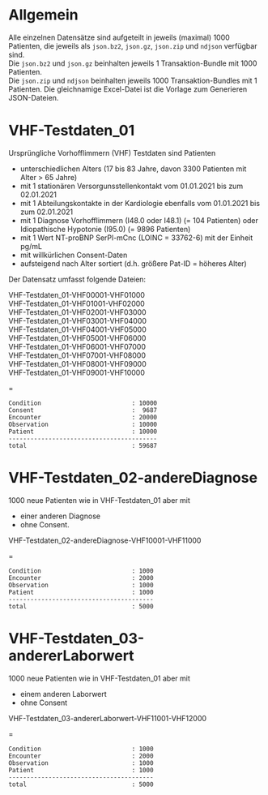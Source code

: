 # Allgemein

Alle einzelnen Datensätze sind aufgeteilt in jeweils (maximal) 1000 Patienten, die jeweils als `json.bz2`, `json.gz`, `json.zip` und `ndjson` verfügbar sind.  
Die `json.bz2` und `json.gz` beinhalten jeweils 1 Transaktion-Bundle mit 1000 Patienten.  
Die `json.zip` und `ndjson` beinhalten jeweils 1000 Transaktion-Bundles mit 1 Patienten.
Die gleichnamige Excel-Datei ist die Vorlage zum Generieren JSON-Dateien.

# VHF-Testdaten_01

Ursprüngliche Vorhofflimmern (VHF) Testdaten sind Patienten
* unterschiedlichen Alters (17 bis 83 Jahre, davon 3300
Patienten mit Alter > 65 Jahre)
* mit 1 stationären Versorgunsstellenkontakt vom 01.01.2021 bis zum 02.01.2021
* mit 1 Abteilungskontakte in der Kardiologie ebenfalls vom 01.01.2021 bis zum 02.01.2021
* mit 1 Diagnose 
Vorhofflimmern (I48.0 oder I48.1) (= 104 Patienten) oder
Idiopathische Hypotonie (I95.0) (= 9896 Patienten)
* mit 1 Wert NT-proBNP SerPl-mCnc (LOINC = 33762-6) mit der Einheit pg/mL
* mit willkürlichen Consent-Daten
* aufsteigend nach Alter sortiert (d.h. größere Pat-ID = höheres Alter)

Der Datensatz umfasst folgende Dateien:

VHF-Testdaten_01-VHF00001-VHF01000  
VHF-Testdaten_01-VHF01001-VHF02000  
VHF-Testdaten_01-VHF02001-VHF03000  
VHF-Testdaten_01-VHF03001-VHF04000  
VHF-Testdaten_01-VHF04001-VHF05000  
VHF-Testdaten_01-VHF05001-VHF06000  
VHF-Testdaten_01-VHF06001-VHF07000  
VHF-Testdaten_01-VHF07001-VHF08000  
VHF-Testdaten_01-VHF08001-VHF09000  
VHF-Testdaten_01-VHF09001-VHF10000  

=

    Condition                         : 10000
    Consent                           :  9687
    Encounter                         : 20000
    Observation                       : 10000
    Patient                           : 10000
    -----------------------------------------
    total                             : 59687

# VHF-Testdaten_02-andereDiagnose

1000 neue Patienten wie in VHF-Testdaten_01 aber mit
* einer anderen Diagnose
* ohne Consent.

VHF-Testdaten_02-andereDiagnose-VHF10001-VHF11000

=

    Condition                         : 1000
    Encounter                         : 2000
    Observation                       : 1000
    Patient                           : 1000
    ----------------------------------------
    total                             : 5000

# VHF-Testdaten_03-andererLaborwert

1000 neue Patienten wie in VHF-Testdaten_01 aber mit
* einem anderen Laborwert
* ohne Consent

VHF-Testdaten_03-andererLaborwert-VHF11001-VHF12000

=

    Condition                         : 1000
    Encounter                         : 2000
    Observation                       : 1000
    Patient                           : 1000
    ----------------------------------------
    total                             : 5000
